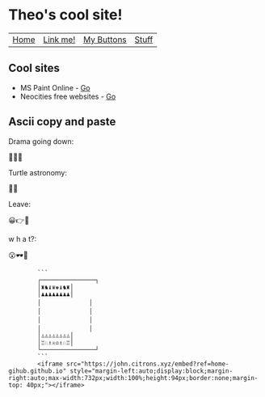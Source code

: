 # Theo's cool site!
|  |  |  |  |
| - | - | - | - |
| [Home](./index.html) | [Link me!](./lnkme.html) | [My Buttons](./mybtns.html) | [Stuff](./stuff.html) |

## Cool sites
 - MS Paint Online - [Go]("https://www.jspaint.app")
 - Neocities free websites - [Go]("https://www.neocities.org")
## Ascii copy and paste
Drama going down:

🍿🤏😮

Turtle astronomy:

🔭🐢

Leave:

😀👉🚪

w h a t?:

😮🕶🤏

			```
			┌───────────────┐
			│♜♞♝♛♚♝♞♜│ 
			│♟♟♟♟♟♟♟♟│
			│　　　　　　　　│ 
			│　　　　　　　　│ 
			│　　　　　　　　│ 
			│　　　　　　　　│ 
			│♙♙♙♙♙♙♙♙│ 
			│♖♘♗♕♔♗♘♖│ 
			└───────────────┘
			```
			<iframe src="https://john.citrons.xyz/embed?ref=home-gihub.github.io" style="margin-left:auto;display:block;margin-right:auto;max-width:732px;width:100%;height:94px;border:none;margin-top: 40px;"></iframe>